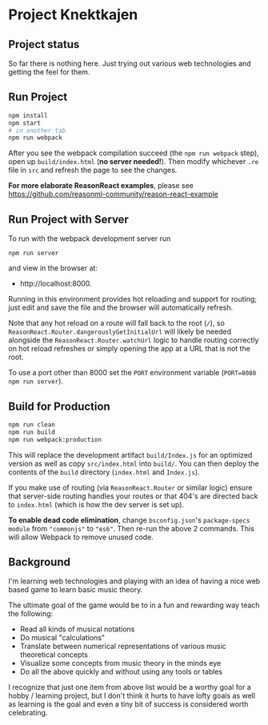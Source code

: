 # Project Knektkajen

## Project status

So far there is nothing here. Just trying out various web technologies
and getting the feel for them.

## Run Project

```sh
npm install
npm start
# in another tab
npm run webpack
```

After you see the webpack compilation succeed (the `npm run webpack` step), open up `build/index.html` (**no server needed!**). Then modify whichever `.re` file in `src` and refresh the page to see the changes.

**For more elaborate ReasonReact examples**, please see https://github.com/reasonml-community/reason-react-example

## Run Project with Server

To run with the webpack development server run 

    npm run server
    
and view in the browser at:

  * http://localhost:8000.
  
Running in this environment provides hot reloading and support for routing; just edit and save the file and the browser will automatically refresh.

Note that any hot reload on a route will fall back to the root (`/`), so `ReasonReact.Router.dangerouslyGetInitialUrl` will likely be needed alongside the `ReasonReact.Router.watchUrl` logic to handle routing correctly on hot reload refreshes or simply opening the app at a URL that is not the root.

To use a port other than 8000 set the `PORT` environment variable (`PORT=8080 npm run server`).

## Build for Production

```sh
npm run clean
npm run build
npm run webpack:production
```

This will replace the development artifact `build/Index.js` for an optimized version as well as copy `src/index.html` into `build/`. You can then deploy the contents of the `build` directory (`index.html` and `Index.js`).

If you make use of routing (via `ReasonReact.Router` or similar logic) ensure that server-side routing handles your routes or that 404's are directed back to `index.html` (which is how the dev server is set up).

**To enable dead code elimination**, change `bsconfig.json`'s `package-specs` `module` from `"commonjs"` to `"es6"`. Then re-run the above 2 commands. This will allow Webpack to remove unused code.

## Background

I'm learning web technologies and playing with an idea of having a
nice web based game to learn basic music theory.

The ultimate goal of the game would be to in a fun and rewarding way teach the following:
  * Read all kinds of musical notations
  * Do musical "calculations"
  * Translate between numerical representations of various music theoretical concepts
  * Visualize some concepts from music theory in the minds eye
  * Do all the above  quickly and without using any tools or tables

I recognize that just one item from above list would be a worthy
goal for a hobby / learning project, but I don't think it hurts to have
lofty goals as well as learning is the goal and even a tiny bit of
success is considered worth celebrating.